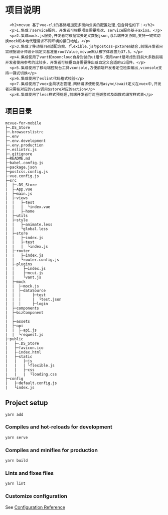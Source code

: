 # 项目说明
```
  <h2>mcvue 基于vue-cli的基础增加更多面向业务的配置处理,包含特性如下：</h2>
  <p>1.集成了service服务、开发者可根据项目需要修改、service服务基于axios。</p>
  <p>2.集成mock.js服务,开发者可根据需要定义数据json,与后端开发协同,支持一键式切换mock和本地代理请求不同环境的接口地址。</p>
  <p>3.集成了移动端rem适配方案、flexible.js与postcss-pxtorem结合,前端开发者只需根据设计师设计稿定义基准值rootValue,mcvue默认根字体设置为37.5。</p>
  <p>4.集成使用了vant和mooncloud自身封装的ui组件,使用vant是考虑到目前大多数前端开发者使用参考的比较多，开发者可根据自身需要移出或自定义合适的ui组件。</p>
  <p>5.集成使用了移动端控制台工具vconsole,方便前端开发者定位检索输出,vconsole支持一键式切换</p>
  <p>6.集成使用了eslint代码格式校验</p>
  <p>7.集成使用了vuex全局状态管理,网络请求使用使用async/await定义在vuex中,开发者只需在对应的view调用$store对应的action</p>
  <p>8.集成使用了less样式预处理,前端开发者可对应嵌套式及函数式编写样式表</p>
```
## 项目目录

```
mcvue-for-mobile
├─.DS_Store
├─.browserslistrc
├─.env
├─.env.development
├─.env.production
├─.eslintrc.js
├─.gitignore
├─README.md
├─babel.config.js
├─package.json
├─postcss.config.js
├─vue.config.js
├─src
|  ├─.DS_Store
|  ├─App.vue
|  ├─main.js
|  ├─views
|  |   ├─test
|  |   |  └index.vue
|  |   ├─home
|  ├─utils
|  ├─style
|  |   ├─animate.less
|  |   └global.less
|  ├─store
|  |   ├─index.js
|  |   ├─test
|  |   |  └index.js
|  ├─router
|  |   ├─index.js
|  |   └router.config.js
|  ├─plugins
|  |    ├─index.js
|  |    ├─mcui.js
|  |    └vant.js
|  ├─mock
|  |  ├─mock.js
|  |  ├─dataSource
|  |  |     ├─test
|  |  |     |  └test.json
|  |  |     ├─login
|  ├─components
|  ├─bizComponent
|  |
|  ├─assets
|  ├─api
|  |  ├─api.js
|  |  └request.js
├─public
|   ├─.DS_Store
|   ├─favicon.ico
|   ├─index.html
|   ├─static
|   |   ├─js
|   |   | └flexible.js
|   |   ├─css
|   |   |  └loading.css
├─config
|   ├─default.config.js
|   └index.js
```
## Project setup
```
yarn add
```

### Compiles and hot-reloads for development
```
yarn serve
```

### Compiles and minifies for production
```
yarn build
```

### Lints and fixes files
```
yarn lint
```

### Customize configuration
See [Configuration Reference](https://cli.vuejs.org/config/)